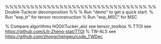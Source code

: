 %%%%%%%%%%%%%%%%%%%%%%%%%%%%%%%%%%
%% Double-Tuckcer decomposition %%
% Run "demo" to get a quick start. 
% Run "exp_tr" for tensor reconstruction
% Run "exp_MSC" for MSC

% Compare algorithms HOOI(Tucker_als) see tensor_toolbox 
% TTOI see https://github.com/Lili-Zheng-stat/TTOI
% TW-ALS see https://github.com/zhongchengwu/code_TWDec

